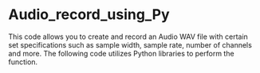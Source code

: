 # Audio_record_using_Py
This code allows you to create and record an Audio WAV file with certain set specifications such as sample width, sample rate, number of channels and more. The following code utilizes Python libraries to perform the function.
